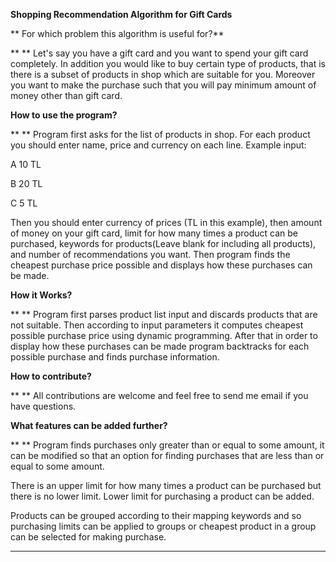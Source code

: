 

**Shopping Recommendation Algorithm for Gift Cards**

**        For which problem this algorithm is useful for?**

**       ** Let&#39;s say you have a gift card and you want to spend your gift card completely. In addition you would like to buy certain type of products, that is there is a subset of products in shop which are suitable for you. Moreover you want to make the purchase such that you will pay minimum amount of money other than gift card.

  **How to use the program?**

**       ** Program first asks for the list of products in shop. For each product you should enter name, price and currency on each line. Example input:

 A 10 TL

 B 20 TL

 C 5 TL

 Then you should enter currency of prices (TL in this example), then amount of money on your gift card, limit for how many times a product can be purchased, keywords for products(Leave blank for including all products), and number of recommendations you want. Then program finds the cheapest purchase price possible and displays how these purchases can be made.

  **How it Works?**

**       ** Program first parses product list input and discards products that are not suitable. Then according to input parameters it computes cheapest possible purchase price using dynamic programming. After that in order to display how these purchases can be made program backtracks for each possible purchase and finds purchase information.

  **How to contribute?**

**       ** All contributions are welcome and feel free to send me email if you have questions.

  **What features can be added further?**

**       ** Program finds purchases only greater than or equal to some amount, it can be modified so that an option for finding purchases that are less than or equal to some amount.

 There is an upper limit for how many times a product can be purchased but there is no lower limit. Lower limit for purchasing a product can be added.

 Products can be grouped according to their mapping keywords and so purchasing limits can be applied to groups or cheapest product in a group can be selected for making purchase.

**       **


